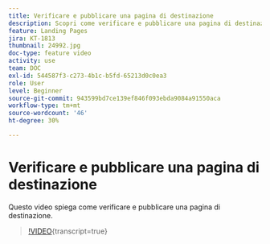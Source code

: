 ```yaml
---
title: Verificare e pubblicare una pagina di destinazione
description: Scopri come verificare e pubblicare una pagina di destinazione creata in Adobe Campaign Standard.
feature: Landing Pages
jira: KT-1813
thumbnail: 24992.jpg
doc-type: feature video
activity: use
team: DOC
exl-id: 544587f3-c273-4b1c-b5fd-65213d0c0ea3
role: User
level: Beginner
source-git-commit: 943599bd7ce139ef846f093ebda9084a91550aca
workflow-type: tm+mt
source-wordcount: '46'
ht-degree: 30%

---
```


# Verificare e pubblicare una pagina di destinazione

Questo video spiega come verificare e pubblicare una pagina di destinazione.

>[!VIDEO](https://video.tv.adobe.com/v/41719?learn=on&captions=ita){transcript=true}
